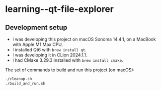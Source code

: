 # learning--qt-file-explorer

## Development setup

- I was developing this project on macOS Sonoma 14.4.1, on a MacBook with Apple M1 Max CPU.
- I installed Qt6 with `brew install qt`.
- I was developing it in CLion 2024.1.1.
- I had CMake 3.29.3 installed with `brew install cmake`.

The set of commands to build and run this project (on macOS):
```sh
./cleanup.sh
./build_and_run.sh
```
